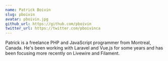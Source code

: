 ```yaml
---
name: Patrick Boivin
slug: pboivin
avatar: pboivin.jpg
github_url: https://github.com/pboivin
twitter_url: https://twitter.com/pboivinca
---
```


Patrick is a freelance PHP and JavaScript programmer from Montreal, Canada. He's been working with Laravel and Vue.js for some years and has been focusing more recently on Livewire and Filament.
